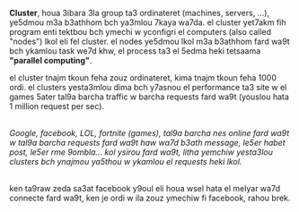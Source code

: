 <!-- **A cluster**, refers to a group of machines that work together that perform a similar function. a computer cluster is controlled by a single software program that manages all the computers (also called "nodes") within the cluster. The nodes work together to complete a single task. This process is called "parallel computing" since the nodes perform operations in tandem. Computer clusters can range from two machines to hundreds of connected computers. Small clusters are often used to improve the performance of web and online gaming services by handling multiple incoming requests in parallel. -->

**Cluster**, houa 3ibara 3la group ta3 ordinateret (machines, servers, ...), ye5dmou m3a b3athhom bch ya3mlou 7kaya wa7da. el cluster yet7akm fih program enti tektbou bch ymechi w yconfigri el computers (also called "nodes") lkol eli fel cluster. el nodes ye5dmou lkol m3a b3athhom fard wa9t bch ykamlou task we7d khw, el process ta3 el 5edma heki tetsaama **"parallel computing"**.

el cluster tnajm tkoun feha zouz ordinateret, kima tnajm tkoun feha 1000 ordi. el clusters yesta3mlou dima bch y7asnou el performance ta3 site w el games 5ater tal9a barcha traffic w barcha requests fard wa9t (youslou hata 1 million request per sec).  
</br>

*Google, facebook, LOL, fortnite (games), tal9a barcha nes online fard wa9t w tal9a barcha requests fard wa9t haw wa7d b3ath message, le5er habet post, le5er rme 9ombla... kol ysirou fard wa9t, litha yemchiw yesta3lou clusters bch ynajmou ya5thou w ykamlou el requests heki lkol.*  
</br>

ken ta9raw zeda sa3at facebook y9oul eli houa wsel hata el melyar wa7d connecte fard wa9t, ken je ordi w ila zouz ymechiw fi facebook, rahou brek.

